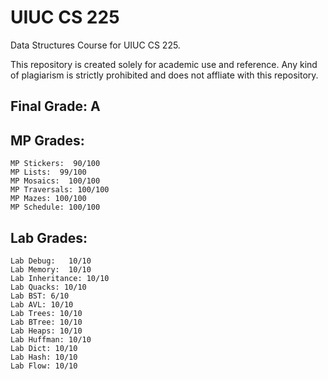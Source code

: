 # UIUC CS 225

Data Structures Course for UIUC CS 225.

This repository is created solely for academic use and reference. Any kind of plagiarism is strictly prohibited and does not affliate with this repository.

## Final Grade: A

## MP Grades:

	MP Stickers:  90/100
	MP Lists:  99/100
	MP Mosaics:  100/100
	MP Traversals: 100/100
	MP Mazes: 100/100
	MP Schedule: 100/100
	
## Lab Grades:

	Lab Debug:   10/10
	Lab Memory:  10/10
	Lab Inheritance: 10/10
	Lab Quacks: 10/10
	Lab BST: 6/10
	Lab AVL: 10/10
	Lab Trees: 10/10
	Lab BTree: 10/10
	Lab Heaps: 10/10
	Lab Huffman: 10/10
	Lab Dict: 10/10
	Lab Hash: 10/10
	Lab Flow: 10/10